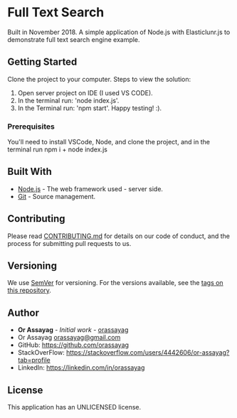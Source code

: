 # Full Text Search

Built in November 2018. A simple application of Node.js with Elasticlunr.js to demonstrate full text search engine example.

## Getting Started

Clone the project to your computer.
Steps to view the solution:
1. Open server project on IDE (I used VS CODE).
2. In the terminal run: 'node index.js'.
3. In the Terminal run: 'npm start'.
Happy testing! :).

### Prerequisites

You'll need to install VSCode, Node, and clone the project, and in the terminal run npm i + node index.js

## Built With

* [Node.js](https://nodejs.org/en) - The web framework used - server side.
* [Git](https://git-scm.com) - Source management.

## Contributing

Please read [CONTRIBUTING.md](https://gist.github.com/PurpleBooth/b24679402957c63ec426) for details on our code of conduct, and the process for submitting pull requests to us.

## Versioning

We use [SemVer](http://semver.org/) for versioning. For the versions available, see the [tags on this repository](https://github.com/your/project/tags).

## Author

* **Or Assayag** - *Initial work* - [orassayag](https://github.com/orassayag)
* Or Assayag <orassayag@gmail.com>
* GitHub: https://github.com/orassayag
* StackOverFlow: https://stackoverflow.com/users/4442606/or-assayag?tab=profile
* LinkedIn: https://linkedin.com/in/orassayag

## License

This application has an UNLICENSED license.